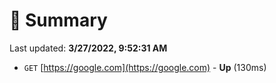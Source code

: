 # 📖 Summary
Last updated: **3/27/2022, 9:52:31 AM**

- `GET` [https://google.com](https://google.com) - **Up** (130ms)
